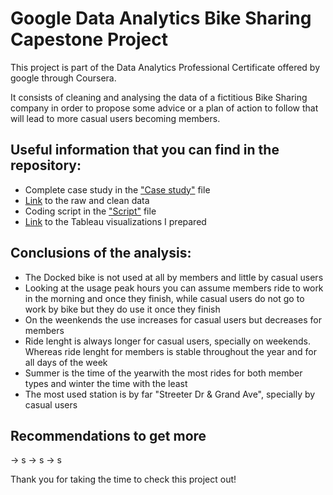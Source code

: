 # Google Data Analytics Bike Sharing Capestone Project

This project is part of the Data Analytics Professional Certificate offered by google through Coursera.

It consists of cleaning and analysing the data of a fictitious Bike Sharing company in order to propose some advice or a plan of action to follow that will lead to more casual users becoming members. 

## Useful information that you can find in the repository:

  - Complete case study in the ["Case study"](https://github.com/JavierRodriguezRoldan/Google-Bike-Sharing-Project/blob/main/Case%20Study.docx) file
  - [Link](https://github.com/JavierRodriguezRoldan/Google-Bike-Sharing-Project/blob/main/Raw%20and%20clean%20data%20links.txt) to the raw and clean data  
  - Coding script in the ["Script"](https://github.com/JavierRodriguezRoldan/Google-Bike-Sharing-Project/blob/main/Script.R) file
  - [Link](https://public.tableau.com/app/profile/javier.rodr.guez4328/viz/GoogleBikeSharingProject/Hourdayandmonth) to the Tableau visualizations I prepared
  
## Conclusions of the analysis:

  - The Docked bike is not used at all by members and little by casual users
  - Looking at the usage peak hours you can assume members ride to work in the morning and once they finish, while casual users do not go to work by bike but they do use it once they finish
  - On the weenkends the use increases for casual users but decreases for members
  - Ride lenght is always longer for casual users, specially on weekends. Whereas ride lenght for members is stable throughout the year and for all days of the week
  - Summer is the time of the yearwith the most rides for both member types and winter the time with the least  
  - The most used station is by far "Streeter Dr & Grand Ave", specially by casual users
  
## Recommendations to get more

  -> s
  -> s
  -> s

Thank you for taking the time to check this project out!
